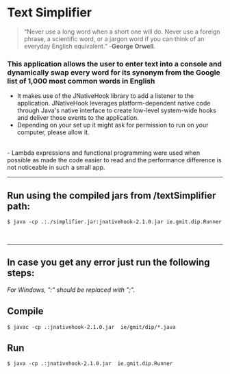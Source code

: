 # Text Simplifier

>“Never use a long word when a short one will do. Never use a foreign phrase, a  scientific word, or a jargon word if you can think of an everyday English equivalent.” 
-**George Orwell**.

### This application allows the user to enter text into a console and dynamically swap every word for its synonym from the Google list of 1,000 most common words in English
- It makes use of the JNativeHook library to add a listener to the application.
JNativeHook leverages platform-dependent native code through Java's native interface to create low-level system-wide hooks and deliver those events to the application.
- Depending on your set up it might ask for permission to run on your computer, please allow it.
<br/>
- Lambda expressions and functional programming were used when possible as made the code easier to read and the performance difference is not noticeable in such a small app.
<br/>

***

## Run using the compiled jars from /textSimplifier path:

```
$ java -cp .:./simplifier.jar:jnativehook-2.1.0.jar ie.gmit.dip.Runner
```
<br/>

***
## In case you get any error just run the following steps:
*For Windows, ":" should be replaced with ";".*
## Compile
```
$ javac -cp .:jnativehook-2.1.0.jar  ie/gmit/dip/*.java
```
## Run
```
$ java -cp .:jnativehook-2.1.0.jar  ie.gmit.dip.Runner
```
